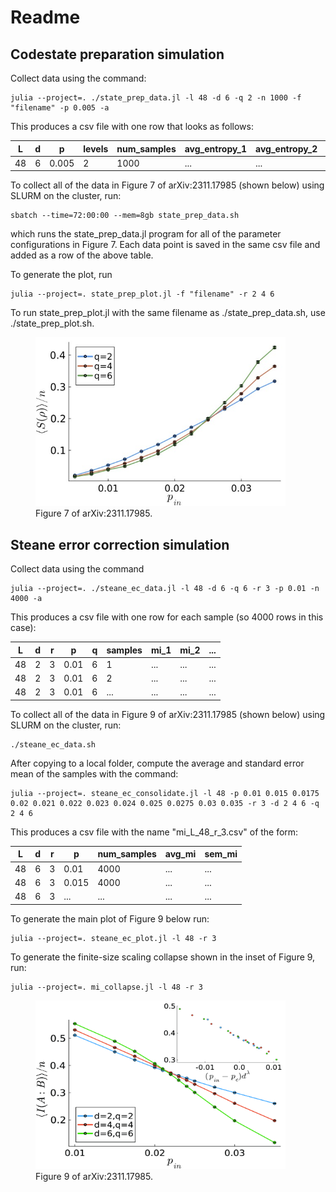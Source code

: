 # Readme

## Codestate preparation simulation

Collect data using the command: 

```
julia --project=. ./state_prep_data.jl -l 48 -d 6 -q 2 -n 1000 -f "filename" -p 0.005 -a
```
This produces a csv file with one row that looks as follows:

| L | d | p | levels | num_samples | avg_entropy_1 | avg_entropy_2 | sem_entropy_1 | sem_entropy_2 |
| -------- | ------- | -------- | ------- | -------- | ------- | -------- | ------- | -------- |
| 48 | 6 | 0.005 | 2 | 1000 | ... | ... | ... | ... |

To collect all of the data in Figure 7 of arXiv:2311.17985 (shown below) using SLURM on the cluster, run:
```
sbatch --time=72:00:00 --mem=8gb state_prep_data.sh
```
which runs the state_prep_data.jl program for all of the parameter configurations in Figure 7. Each data point is saved in the same csv file and added as a row of the above table. 

To generate the plot, run
```
julia --project=. state_prep_plot.jl -f "filename" -r 2 4 6
```

To run state_prep_plot.jl with the same filename as ./state_prep_data.sh, use ./state_prep_plot.sh.

<figure>
    <img src="images/fig7.jpg" width="400" height="270"
         alt="Albuquerque, New Mexico">
    <figcaption>Figure 7 of arXiv:2311.17985.</figcaption>
</figure>

## Steane error correction simulation

Collect data using the command
```
julia --project=. ./steane_ec_data.jl -l 48 -d 6 -q 6 -r 3 -p 0.01 -n 4000 -a
```

This produces a csv file with one row for each sample (so 4000 rows in this case):

| L | d | r | p | q | samples | mi_1 | mi_2 | ... |
| -------- | ------- | -------- | ------- | -------- | ------- | -------- | ------- | -------- |
| 48 | 2 | 3 | 0.01 | 6 | 1 | ... | ... | ... | ... |
| 48 | 2 | 3 | 0.01 | 6 | 2 | ... | ... | ... | ... |
| 48 | 2 | 3 | 0.01 | 6 | ... | ... | ... | ... | ... |

To collect all of the data in Figure 9 of arXiv:2311.17985 (shown below) using SLURM on the cluster, run:
```
./steane_ec_data.sh
```

After copying to a local folder, compute the average and standard error mean of the samples with the command:
```
julia --project=. steane_ec_consolidate.jl -l 48 -p 0.01 0.015 0.0175 0.02 0.021 0.022 0.023 0.024 0.025 0.0275 0.03 0.035 -r 3 -d 2 4 6 -q 2 4 6
```

This produces a csv file with the name "mi_L_48_r_3.csv" of the form:

| L | d | r | p | num_samples | avg_mi | sem_mi |
| -------- | ------- | -------- | ------- | -------- | ------- | -------- |
| 48 | 6 | 3| 0.01 | 4000 | ... | ... |
| 48 | 6 | 3| 0.015 | 4000 | ... | ... |
| 48 | 6 | 3| ... | ... | ... | ... |

To generate the main plot of Figure 9 below run:

```
julia --project=. steane_ec_plot.jl -l 48 -r 3
```

To generate the finite-size scaling collapse shown in the inset of Figure 9, run:

```
julia --project=. mi_collapse.jl -l 48 -r 3
```
<figure>
    <img src="images/fig9.jpg" width="400" height="270"
         alt="Albuquerque, New Mexico">
    <figcaption>Figure 9 of arXiv:2311.17985.</figcaption>
</figure>
